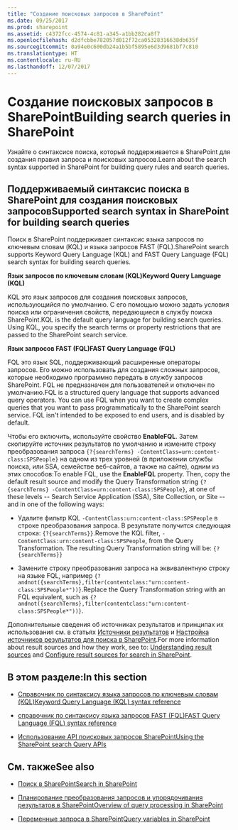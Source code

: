 ```yaml
---
title: "Создание поисковых запросов в SharePoint"
ms.date: 09/25/2017
ms.prod: sharepoint
ms.assetid: c4372fcc-4574-4c81-a345-a1bb282ca8f7
ms.openlocfilehash: d2dfcbbe782057d012f72ca05328316638db635f
ms.sourcegitcommit: 0a94e0c600db24a1b5bf5895e6d3d9681bf7c810
ms.translationtype: HT
ms.contentlocale: ru-RU
ms.lasthandoff: 12/07/2017
---
```

# <a name="building-search-queries-in-sharepoint"></a><span data-ttu-id="16b5f-102">Создание поисковых запросов в SharePoint</span><span class="sxs-lookup"><span data-stu-id="16b5f-102">Building search queries in SharePoint</span></span>
<span data-ttu-id="16b5f-103">Узнайте о синтаксисе поиска, который поддерживается в SharePoint для создания правил запроса и поисковых запросов.</span><span class="sxs-lookup"><span data-stu-id="16b5f-103">Learn about the search syntax supported in SharePoint for building query rules and search queries.</span></span>
## <a name="supported-search-syntax-in-sharepoint-for-building-search-queries"></a><span data-ttu-id="16b5f-104">Поддерживаемый синтаксис поиска в SharePoint для создания поисковых запросов</span><span class="sxs-lookup"><span data-stu-id="16b5f-104">Supported search syntax in SharePoint for building search queries</span></span>
<span data-ttu-id="16b5f-105"><a name="SP15Buildquery_support"> </a></span><span class="sxs-lookup"><span data-stu-id="16b5f-105"><a name="SP15Buildquery_support"> </a></span></span>

<span data-ttu-id="16b5f-106">Поиск в SharePoint поддерживает синтаксис языка запросов по ключевым словам (KQL) и языка запросов FAST (FQL).</span><span class="sxs-lookup"><span data-stu-id="16b5f-106">SharePoint search supports Keyword Query Language (KQL) and FAST Query Language (FQL) search syntax for building search queries.</span></span>
  
    
    
 <span data-ttu-id="16b5f-107">**Язык запросов по ключевым словам (KQL)**</span><span class="sxs-lookup"><span data-stu-id="16b5f-107">**Keyword Query Language (KQL)**</span></span>
  
    
    
<span data-ttu-id="16b5f-p101">KQL  это язык запросов для создания поисковых запросов, использующийся по умолчанию. С его помощью можно задать условия поиска или ограничения свойств, передающиеся в службу поиска SharePoint.</span><span class="sxs-lookup"><span data-stu-id="16b5f-p101">KQL is the default query language for building search queries. Using KQL, you specify the search terms or property restrictions that are passed to the SharePoint search service.</span></span>
  
    
    
 <span data-ttu-id="16b5f-110">**Язык запросов FAST (FQL)**</span><span class="sxs-lookup"><span data-stu-id="16b5f-110">**FAST Query Language (FQL)**</span></span>
  
    
    
<span data-ttu-id="16b5f-p102">FQL  это язык SQL, поддерживающий расширенные операторы запросов. Его можно использовать для создания сложных запросов, которые необходимо программно передать в службу запросов SharePoint. FQL не предназначен для пользователей и отключен по умолчанию.</span><span class="sxs-lookup"><span data-stu-id="16b5f-p102">FQL is a structured query language that supports advanced query operators. You can use FQL when you want to create complex queries that you want to pass programmatically to the SharePoint search service. FQL isn't intended to be exposed to end users, and is disabled by default.</span></span> 
  
    
    
<span data-ttu-id="16b5f-p103">Чтобы его включить, используйте свойство **EnableFQL**. Затем скопируйте источник результатов по умолчанию и измените строку преобразования запроса  `{?{searchTerms} -ContentClass=urn:content-class:SPSPeople}` на одном из трех уровней (в приложении службы поиска, или SSA, семействе веб-сайтов, а также на сайте), одним из этих способов:</span><span class="sxs-lookup"><span data-stu-id="16b5f-p103">To enable FQL, use the **EnableFQL** property. Then, copy the default result source and modify the Query Transformation string `{?{searchTerms} -ContentClass=urn:content-class:SPSPeople}`, at one of these levels -- Search Service Application (SSA), Site Collection, or Site -- and in one of the following ways:</span></span>
  
    
    

- <span data-ttu-id="16b5f-p104">Удалите фильтр KQL  `-ContentClass:urn:content-class:SPSPeople` в строке преобразования запроса. В результате получится следующая строка: `{?{searchTerms}}`.</span><span class="sxs-lookup"><span data-stu-id="16b5f-p104">Remove the KQL filter,  `-ContentClass:urn:content-class:SPSPeople`, from the Query Transformation. The resulting Query Transformation string will be:  `{?{searchTerms}}`</span></span>
    
  
- <span data-ttu-id="16b5f-118">Замените строку преобразования запроса на эквивалентную строку на языке FQL, например `{?andnot({searchTerms},filter(contentclass:"urn:content-class:SPSPeople*"))}`.</span><span class="sxs-lookup"><span data-stu-id="16b5f-118">Replace the Query Transformation string with an FQL equivalent, such as  `{?andnot({searchTerms},filter(contentclass:"urn:content-class:SPSPeople*"))}`.</span></span>
    
  
<span data-ttu-id="16b5f-119">Дополнительные сведения об источниках результатов и принципах их использования см. в статьях [Источники результатов](http://office.microsoft.com/ru-RU/support/sharepoint/sharepointsearch/understanding-result-sources-HA102848849.aspx) и [Настройка источников результатов для поиска в SharePoint](http://technet.microsoft.com/ru-RU/library/jj683115%28v=office.15%29.aspx).</span><span class="sxs-lookup"><span data-stu-id="16b5f-119">For more information about result sources and how they work, see to:  [Understanding result sources](http://office.microsoft.com/ru-RU/support/sharepoint/sharepointsearch/understanding-result-sources-HA102848849.aspx) and [Configure result sources for search in SharePoint](http://technet.microsoft.com/ru-RU/library/jj683115%28v=office.15%29.aspx).</span></span>
  
    
    

## <a name="in-this-section"></a><span data-ttu-id="16b5f-120">В этом разделе:</span><span class="sxs-lookup"><span data-stu-id="16b5f-120">In this section</span></span>
<span data-ttu-id="16b5f-121"><a name="SP15Buildquery_support"> </a></span><span class="sxs-lookup"><span data-stu-id="16b5f-121"><a name="SP15Buildquery_support"> </a></span></span>


-  [<span data-ttu-id="16b5f-122">Справочник по синтаксису языка запросов по ключевым словам (KQL)</span><span class="sxs-lookup"><span data-stu-id="16b5f-122">Keyword Query Language (KQL) syntax reference</span></span>](keyword-query-language-kql-syntax-reference.md)
    
  
-  [<span data-ttu-id="16b5f-123">справочник по синтаксису языка запросов FAST (FQL)</span><span class="sxs-lookup"><span data-stu-id="16b5f-123">FAST Query Language (FQL) syntax reference</span></span>](fast-query-language-fql-syntax-reference.md)
    
  
-  [<span data-ttu-id="16b5f-124">Использование API поисковых запросов SharePoint</span><span class="sxs-lookup"><span data-stu-id="16b5f-124">Using the SharePoint search Query APIs</span></span>](using-the-sharepoint-search-query-apis.md)
    
  

## <a name="see-also"></a><span data-ttu-id="16b5f-125">См. также</span><span class="sxs-lookup"><span data-stu-id="16b5f-125">See also</span></span>
<span data-ttu-id="16b5f-126"><a name="SP15Buildquery_addlresources"> </a></span><span class="sxs-lookup"><span data-stu-id="16b5f-126"><a name="SP15Buildquery_addlresources"> </a></span></span>


-  [<span data-ttu-id="16b5f-127">Поиск в SharePoint</span><span class="sxs-lookup"><span data-stu-id="16b5f-127">Search in SharePoint</span></span>](search-in-sharepoint.md)
    
  
-  [<span data-ttu-id="16b5f-128">Планирование преобразования запросов и упорядочивания результатов в SharePoint</span><span class="sxs-lookup"><span data-stu-id="16b5f-128">Overview of query processing in SharePoint</span></span>](http://technet.microsoft.com/ru-RU/library/jj219620%28v=office.15%29.aspx)
    
  
-  [<span data-ttu-id="16b5f-129">Переменные запроса в SharePoint</span><span class="sxs-lookup"><span data-stu-id="16b5f-129">Query variables in SharePoint</span></span>](http://technet.microsoft.com/ru-RU/library/jj683123.aspx)
    
  

